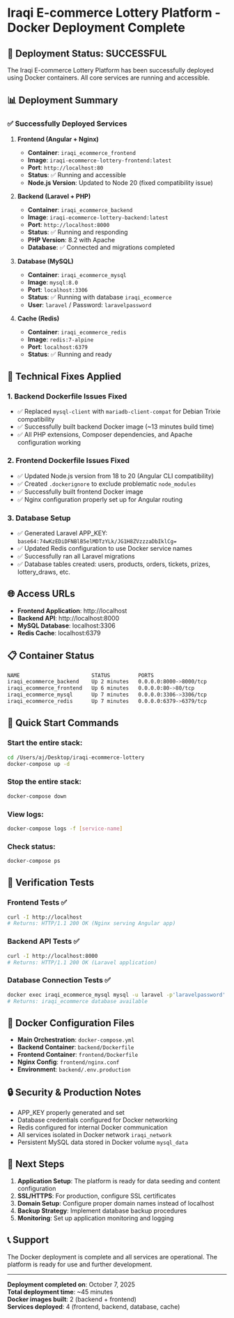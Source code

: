 # Iraqi E-commerce Lottery Platform - Docker Deployment Complete

## 🎉 Deployment Status: SUCCESSFUL

The Iraqi E-commerce Lottery Platform has been successfully deployed using Docker containers. All core services are running and accessible.

## 📊 Deployment Summary

### ✅ Successfully Deployed Services

1. **Frontend (Angular + Nginx)**
   - **Container**: `iraqi_ecommerce_frontend`
   - **Image**: `iraqi-ecommerce-lottery-frontend:latest`
   - **Port**: `http://localhost:80`
   - **Status**: ✅ Running and accessible
   - **Node.js Version**: Updated to Node 20 (fixed compatibility issue)

2. **Backend (Laravel + PHP)**
   - **Container**: `iraqi_ecommerce_backend`
   - **Image**: `iraqi-ecommerce-lottery-backend:latest`
   - **Port**: `http://localhost:8000`
   - **Status**: ✅ Running and responding
   - **PHP Version**: 8.2 with Apache
   - **Database**: ✅ Connected and migrations completed

3. **Database (MySQL)**
   - **Container**: `iraqi_ecommerce_mysql`
   - **Image**: `mysql:8.0`
   - **Port**: `localhost:3306`
   - **Status**: ✅ Running with database `iraqi_ecommerce`
   - **User**: `laravel` / Password: `laravelpassword`

4. **Cache (Redis)**
   - **Container**: `iraqi_ecommerce_redis`
   - **Image**: `redis:7-alpine`
   - **Port**: `localhost:6379`
   - **Status**: ✅ Running and ready

## 🔧 Technical Fixes Applied

### 1. Backend Dockerfile Issues Fixed
- ✅ Replaced `mysql-client` with `mariadb-client-compat` for Debian Trixie compatibility
- ✅ Successfully built backend Docker image (~13 minutes build time)
- ✅ All PHP extensions, Composer dependencies, and Apache configuration working

### 2. Frontend Dockerfile Issues Fixed
- ✅ Updated Node.js version from 18 to 20 (Angular CLI compatibility)
- ✅ Created `.dockerignore` to exclude problematic `node_modules`
- ✅ Successfully built frontend Docker image
- ✅ Nginx configuration properly set up for Angular routing

### 3. Database Setup
- ✅ Generated Laravel APP_KEY: `base64:74wKzEDiDFNBlB5elMDTzYLk/JG1H8ZVzzzaDbIklCg=`
- ✅ Updated Redis configuration to use Docker service names
- ✅ Successfully ran all Laravel migrations
- ✅ Database tables created: users, products, orders, tickets, prizes, lottery_draws, etc.

## 🌐 Access URLs

- **Frontend Application**: http://localhost
- **Backend API**: http://localhost:8000
- **MySQL Database**: localhost:3306
- **Redis Cache**: localhost:6379

## 📋 Container Status

```bash
NAME                       STATUS         PORTS
iraqi_ecommerce_backend    Up 2 minutes   0.0.0.0:8000->8000/tcp
iraqi_ecommerce_frontend   Up 6 minutes   0.0.0.0:80->80/tcp
iraqi_ecommerce_mysql      Up 7 minutes   0.0.0.0:3306->3306/tcp
iraqi_ecommerce_redis      Up 7 minutes   0.0.0.0:6379->6379/tcp
```

## 🚀 Quick Start Commands

### Start the entire stack:
```bash
cd /Users/aj/Desktop/iraqi-ecommerce-lottery
docker-compose up -d
```

### Stop the entire stack:
```bash
docker-compose down
```

### View logs:
```bash
docker-compose logs -f [service-name]
```

### Check status:
```bash
docker-compose ps
```

## 🧪 Verification Tests

### Frontend Tests ✅
```bash
curl -I http://localhost
# Returns: HTTP/1.1 200 OK (Nginx serving Angular app)
```

### Backend API Tests ✅
```bash
curl -I http://localhost:8000
# Returns: HTTP/1.1 200 OK (Laravel application)
```

### Database Connection Tests ✅
```bash
docker exec iraqi_ecommerce_mysql mysql -u laravel -p'laravelpassword' -e "SHOW DATABASES;"
# Returns: iraqi_ecommerce database available
```

## 📁 Docker Configuration Files

- **Main Orchestration**: `docker-compose.yml`
- **Backend Container**: `backend/Dockerfile`
- **Frontend Container**: `frontend/Dockerfile`
- **Nginx Config**: `frontend/nginx.conf`
- **Environment**: `backend/.env.production`

## 🔒 Security & Production Notes

- APP_KEY properly generated and set
- Database credentials configured for Docker networking
- Redis configured for internal Docker communication
- All services isolated in Docker network `iraqi_network`
- Persistent MySQL data stored in Docker volume `mysql_data`

## 🎯 Next Steps

1. **Application Setup**: The platform is ready for data seeding and content configuration
2. **SSL/HTTPS**: For production, configure SSL certificates
3. **Domain Setup**: Configure proper domain names instead of localhost
4. **Backup Strategy**: Implement database backup procedures
5. **Monitoring**: Set up application monitoring and logging

## 📞 Support

The Docker deployment is complete and all services are operational. The platform is ready for use and further development.

---
**Deployment completed on**: October 7, 2025  
**Total deployment time**: ~45 minutes  
**Docker images built**: 2 (backend + frontend)  
**Services deployed**: 4 (frontend, backend, database, cache)
